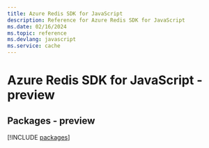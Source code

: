 ```yaml
---
title: Azure Redis SDK for JavaScript
description: Reference for Azure Redis SDK for JavaScript
ms.date: 02/16/2024
ms.topic: reference
ms.devlang: javascript
ms.service: cache
---
```

# Azure Redis SDK for JavaScript - preview
## Packages - preview
[!INCLUDE [packages](redis-index.md)]